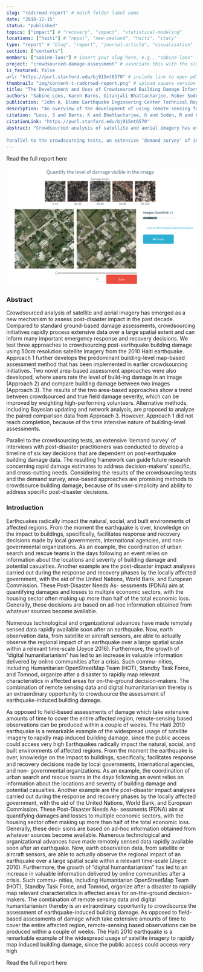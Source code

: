 ```yaml
---
slug: "radcrowd-report" # match folder label name
date: "2018-12-15"
status: "published"
topics: ["impact"] # "recovery", "impact", "statistical-modeling"
locations: ["haiti"] # "nepal", "new-zealand", "haiti", "italy"
type: "report" # "blog", "report", "journal-article", "visualization"
section: ["contents"]
members: ["sabine-loos"] # insert your slug here, e.g., "sabine-loos"
project: "crowdsourced-damage-assessment" # associate this with the slug for a project
is_featured: false
url: "https://purl.stanford.edu/bj915mt6570" # include link to open pdf file
thumbnail: "img/content-t-radcrowd-report.png" # upload square version of the content to img folder and add source here, e.g., "img/content-b-ier-nepal.png"
title: "The Development and Uses of Crowdsourced Building Damage Information based on Remote-Sensing" # insert title here
authors: "Sabine Loos, Karen Barns, Gitanjali Bhattacharjee, Rober Soden, Benjamin Herfort, Melanie Eckle, Cristiano Giovando, Blake Girardot, Gregory Deierlein, Anne Kiremidjian, Jack Baker, and David Lallemant" # insert full author list here, to be listed publicly
publication: "John A. Blume Earthquake Engineering Center Technical Report Series" # insert publication location here (like the journal)
description: "An overview of the development of using remote sensing for crowdsourcec building damage assessment and an evaluation of the uses of this information." # insert a one sentence description here
citation: "Loos, S and Barns, K and Bhattacharjee, G and Soden, R and Herfort, B and Eckle, M and Giovando, C and Girardot, B and Deierlein, G and Kiremidjian, A and Baker, J and Lallemant, D. (2018). The Development and Uses of Crowdsourced Building Damage Information based on Remote-Sensing. Blume Earthquake Engineering Center Technical Report 197. Stanford Digital Repository. Available at:"
citationLink: "https://purl.stanford.edu/bj915mt6570"
abstract: "Crowdsourced analysis of satellite and aerial imagery has emerged as a new mechanism to assess post-disaster impact in the past decade. Compared to standard ground-based damage assessments, crowdsourcing initiatives rapidly process extensive data over a large spatial extent and can inform many important emergency response and recovery decisions. We test three approaches to crowdsourcing post-earthquake building damage using 50cm resolution satellite imagery from the 2010 Haiti earthquake. Approach 1 further develops the predominant building-level map-based assessment method that has been implemented in earlier crowdsourcing initiatives. Two novel area-based assessment approaches were also developed, where users rate the level of build-ing damage in an image (Approach 2) and compare building damage between two images (Approach 3). The results of the two area-based approaches show a trend between crowdsourced and true field damage severity, which can be improved by weighting high-performing volunteers. Alternative methods, including Bayesian updating and network analysis, are proposed to analyze the paired comparison data from Approach 3. However, Approach 1 did not reach completion, because of the time intensive nature of building-level assessments.

Parallel to the crowdsourcing tests, an extensive ’demand survey’ of interviews with post-disaster practitioners was conducted to develop a timeline of six key decisions that are dependent on post-earthquake building damage data. The resulting framework can guide future research concerning rapid damage estimates to address decision-makers’ specific, and cross-cutting needs. Considering the results of the crowdsourcing tests and the demand survey, area-based approaches are promising methods to crowdsource building damage, because of its user-simplicity and ability to address specific post-disaster decisions." # add the abstract here
---
```


<Link is-button doOpenInNewTab to="https://purl.stanford.edu/bj915mt6570"> Read the full report here </Link>

<br/>
<br/>

<div class="hero-wrapper">
    <!-- Not totally sure why the public paths are failing the build rn. Todo. -->
    <img src="./fig4-experiment2.png" :style="{maxWidth: '900px', margin: '0 auto'}"/>
</div>

### Abstract
Crowdsourced analysis of satellite and aerial imagery has emerged as a new mechanism to assess post-disaster impact in the past decade. Compared to standard ground-based damage assessments, crowdsourcing initiatives rapidly process extensive data over a large spatial extent and can inform many important emergency response and recovery decisions. We test three approaches to crowdsourcing post-earthquake building damage using 50cm resolution satellite imagery from the 2010 Haiti earthquake. Approach 1 further develops the predominant building-level map-based assessment method that has been implemented in earlier crowdsourcing initiatives. Two novel area-based assessment approaches were also developed, where users rate the level of build-ing damage in an image (Approach 2) and compare building damage between two images (Approach 3). The results of the two area-based approaches show a trend between crowdsourced and true field damage severity, which can be improved by weighting high-performing volunteers. Alternative methods, including Bayesian updating and network analysis, are proposed to analyze the paired comparison data from Approach 3. However, Approach 1 did not reach completion, because of the time intensive nature of building-level assessments.

Parallel to the crowdsourcing tests, an extensive ’demand survey’ of interviews with post-disaster practitioners was conducted to develop a timeline of six key decisions that are dependent on post-earthquake building damage data. The resulting framework can guide future research concerning rapid damage estimates to address decision-makers’ specific, and cross-cutting needs. Considering the results of the crowdsourcing tests and the demand survey, area-based approaches are promising methods to crowdsource building damage, because of its user-simplicity and ability to address specific post-disaster decisions.

### Introduction
Earthquakes radically impact the natural, social, and built environments of affected regions. From the moment the earthquake is over, knowledge on the impact to buildings, specifically, facilitates response and recovery decisions made by local governments, international agencies, and non- governmental organizations. As an example, the coordination of urban search and rescue teams in the days following an event relies on information about the locations and severity of building damage and potential casualties. Another example are the post-disaster impact analyses carried out during the response and recovery phases by the locally affected government, with the aid of the United Nations, World Bank, and European Commission. These Post-Disaster Needs As- sessments (PDNA) aim at quantifying damages and losses to multiple economic sectors, with the housing sector often making up more than half of the total economic loss. Generally, these decisions are based on ad-hoc information obtained from whatever sources become available.

Numerous technological and organizational advances have made remotely sensed data rapidly available soon after an earthquake. Now, earth observation data, from satellite or aircraft sensors, are able to actually observe the regional impact of an earthquake over a large spatial scale within a relevant time-scale (Joyce 2016). Furthermore, the growth of “digital humanitarianism” has led to an increase in valuable information delivered by online communities after a crisis. Such commu- nities, including Humanitarian OpenStreetMap Team (HOT), Standby Task Force, and Tomnod, organize after a disaster to rapidly map relevant characteristics in affected areas for on-the-ground decision-makers. The combination of remote sensing data and digital humanitarianism thereby is an extraordinary opportunity to crowdsource the assessment of earthquake-induced building damage.

As opposed to field-based assessments of damage which take extensive amounts of time to cover the entire affected region, remote-sensing based observations can be produced within a couple of weeks. The Haiti 2010 earthquake is a remarkable example of the widespread usage of satellite imagery to rapidly map induced building damage, since the public access could access very high Earthquakes radically impact the natural, social, and built environments of affected regions. From the moment the earthquake is over, knowledge on the impact to buildings, speciﬁcally, facilitates response and recovery decisions made by local governments, international agencies, and non- governmental organizations. As an example, the coordination of urban search and rescue teams in the days following an event relies on information about the locations and severity of building damage and potential casualties. Another example are the post-disaster impact analyses carried out during the response and recovery phases by the locally affected government, with the aid of the United Nations, World Bank, and European Commission. These Post-Disaster Needs As- sessments (PDNA) aim at quantifying damages and losses to multiple economic sectors, with the housing sector often making up more than half of the total economic loss. Generally, these deci- sions are based on ad-hoc information obtained from whatever sources become available.
Numerous technological and organizational advances have made remotely sensed data rapidly available soon after an earthquake. Now, earth observation data, from satellite or aircraft sensors, are able to actually observe the regional impact of an earthquake over a large spatial scale within a relevant time-scale (Joyce 2016). Furthermore, the growth of “digital humanitarianism” has led to an increase in valuable information delivered by online communities after a crisis. Such commu- nities, including Humanitarian OpenStreetMap Team (HOT), Standby Task Force, and Tomnod, organize after a disaster to rapidly map relevant characteristics in affected areas for on-the-ground decision-makers. The combination of remote sensing data and digital humanitarianism thereby is an extraordinary opportunity to crowdsource the assessment of earthquake-induced building damage.
As opposed to field-based assessments of damage which take extensive amounts of time to cover the entire affected region, remote-sensing based observations can be produced within a couple of weeks. The Haiti 2010 earthquake is a remarkable example of the widespread usage of satellite imagery to rapidly map induced building damage, since the public access could access very high

<Link is-button doOpenInNewTab to="https://purl.stanford.edu/bj915mt6570"> Read the full report here </Link>
